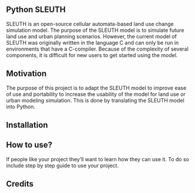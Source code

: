 ## Python SLEUTH

SLEUTH is an open-source cellular automata-based land use change simulation model. 
The purpose of the SLEUTH model is to simulate future land use and urban planning scenarios. 
However, the current model of SLEUTH was originally written in the language C and can only be 
run in environments that have a C-compiler. Because of the complexity of several components, it 
is difficult for new users to get started using the model. 

## Motivation
The purpose of this project is to adapt the SLEUTH model to improve ease of use and 
portability to increase the usability of the model for land use or urban modeling 
simulation. This is done by translating the SLEUTH model into Python.


## Installation



## How to use?
If people like your project they’ll want to learn how they can use it. To do so include step by step guide to use your project.


## Credits
[Project Gigalopolis]: (http://www.ncgia.ucsb.edu/projects/gig/index.html)
